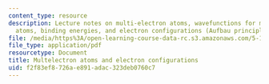 ```yaml
---
content_type: resource
description: Lecture notes on multi-electron atoms, wavefunctions for multi-electron
  atoms, binding energies, and electron configurations (Aufbau principle).
file: /media/https%3A/open-learning-course-data-rc.s3.amazonaws.com/5-111-principles-of-chemical-science-fall-2008/f2f83ef8726ae891adac323deb0760c7_lecnotes08.pdf
file_type: application/pdf
resourcetype: Document
title: Multelectron atoms and electron configurations
uid: f2f83ef8-726a-e891-adac-323deb0760c7
---
```


